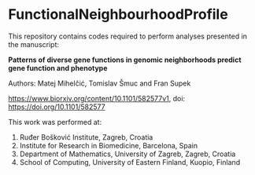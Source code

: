 # FunctionalNeighbourhoodProfile

This repository contains codes required to perform analyses presented in the manuscript:

**Patterns of diverse gene functions in genomic neighborhoods predict gene function and phenotype**

Authors: Matej Mihelčić, Tomislav Šmuc and Fran Supek

https://www.biorxiv.org/content/10.1101/582577v1,
doi: https://doi.org/10.1101/582577

This work was performed at:

1) Ruđer Bošković Institute, Zagreb, Croatia
2) Institute for Research in Biomedicine, Barcelona, Spain
3) Department of Mathematics, University of Zagreb, Zagreb, Croatia
4) School of Computing, University of Eastern Finland, Kuopio, Finland
